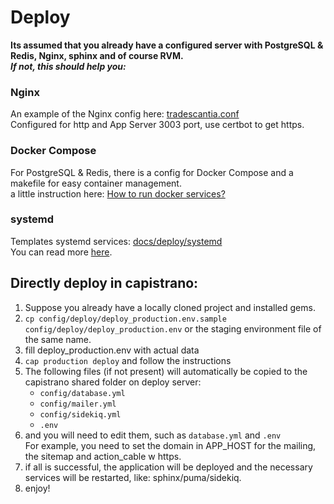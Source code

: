 
# Deploy
**Its assumed that you already have a configured server with PostgreSQL & Redis, Nginx, sphinx and of course RVM.**  
***If not, this should help you:***

### Nginx
An example of the Nginx config here: [tradescantia.conf](nginx/tradescantia.conf)  
Configured for http and App Server 3003 port, use certbot to get https.

### Docker Compose
For PostgreSQL & Redis, there is a config for Docker Compose and a makefile for easy container management.  
a little instruction here: [How to run docker services?](docker/docker.md)

### systemd
Templates systemd services: [docs/deploy/systemd](systemd/)  
You can read more [here](systemd/systemd.md).

## Directly deploy in capistrano:
1. Suppose you already have a locally cloned project and installed gems.
2. `cp config/deploy/deploy_production.env.sample config/deploy/deploy_production.env` or the staging environment file of the same name.
4. fill deploy_production.env with actual data
4. `cap production deploy` and follow the instructions
5. The following files (if not present) will automatically be copied to the capistrano shared folder on deploy server:
    - `config/database.yml`
    - `config/mailer.yml`
    - `config/sidekiq.yml`
    - `.env`
6. and you will need to edit them, such as `database.yml` and `.env`  
   For example, you need to set the domain in APP_HOST for the mailing, the sitemap and action_cable w https.
7. if all is successful, the application will be deployed and the necessary services will be restarted, like: sphinx/puma/sidekiq.
8. enjoy!
